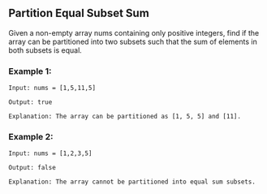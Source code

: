 ## Partition Equal Subset Sum

Given a non-empty array nums containing only positive integers, find if the array can be partitioned into two subsets such that the sum of elements in both subsets is equal.

### Example 1:

`Input: nums = [1,5,11,5]`

`Output: true`

`Explanation: The array can be partitioned as [1, 5, 5] and [11].`

### Example 2:

`Input: nums = [1,2,3,5]`

`Output: false`

`Explanation: The array cannot be partitioned into equal sum subsets.`

